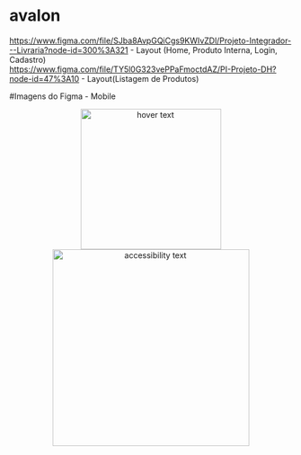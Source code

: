 # avalon

https://www.figma.com/file/SJba8AvpGQiCgs9KWIvZDl/Projeto-Integrador---Livraria?node-id=300%3A321 - Layout (Home, Produto Interna, Login, Cadastro)<br/>
https://www.figma.com/file/TY5l0G323vePPaFmoctdAZ/PI-Projeto-DH?node-id=47%3A10 - Layout(Listagem de Produtos)

#Imagens do Figma - Mobile

<p align="center">
  <img src="https://user-images.githubusercontent.com/54208910/197899336-a70a4191-7d88-418f-aa13-750a331a326a.png" width="250" title="hover text">
  <img src="https://user-images.githubusercontent.com/54208910/197899406-6d1d2557-013e-4d94-a2af-dd03eec76bf0.png" width="350" alt="accessibility text">
</p>

